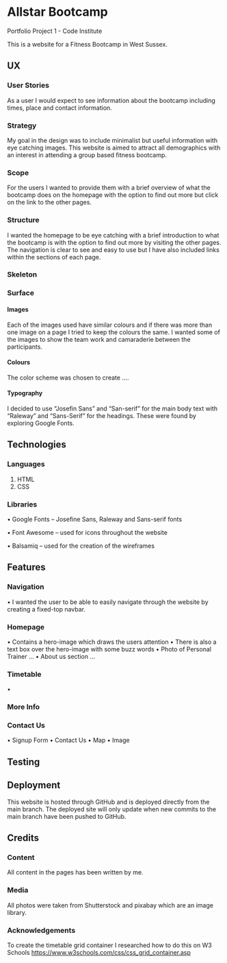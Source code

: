 # Allstar Bootcamp
Portfolio Project 1 - Code Institute

This is a website for a Fitness Bootcamp in West Sussex.

## UX
### User Stories
As a user I would expect to see information about the bootcamp including times, place and contact information.

### Strategy
My goal in the design was to include minimalist but useful information with eye catching images. This website is aimed to attract all demographics with an interest in attending a group based fitness bootcamp.

### Scope
For the users I wanted to provide them with a brief overview of what the bootcamp does on the homepage with the option to find out more but click on the link to the other pages.

### Structure
I wanted the homepage to be eye catching with a brief introduction to what the bootcamp is with the option to find out more by visiting the other pages. The navigation is clear to see and easy to use but I have also included links within the sections of each page.

### Skeleton

### Surface
#### Images
Each of the images used have similar colours and if there was more than one image on a page I tried to keep the colours the same. I wanted some of the images to show the team work and camaraderie between the participants.

#### Colours
The color scheme was chosen to create ....

#### Typography
I decided to use “Josefin Sans” and “San-serif” for the main body text with “Raleway” and “Sans-Serif” for the headings. These were found by exploring Google Fonts.

## Technologies
### Languages
1.	HTML
2.	CSS

### Libraries
•	Google Fonts – Josefine Sans, Raleway and Sans-serif fonts

•	Font Awesome – used for icons throughout the website

•	Balsamiq – used for the creation of the wireframes

## Features
### Navigation
•	I wanted the user to be able to easily navigate through the website by creating a fixed-top navbar.
### Homepage
•	Contains a hero-image which draws the users attention 
•	There is also a text box over the hero-image with some buzz words
•	Photo of Personal Trainer …
•	About us section …
### Timetable
•	
### More Info

### Contact Us
•	Signup Form
•	Contact Us
•	Map
•	Image


## Testing

## Deployment
This website is hosted through GitHub and is deployed directly from the main branch. The deployed site will only update when new commits to the main branch have been pushed to GitHub.
## Credits
### Content
All content in the pages has been written by me.
### Media
All photos were taken from Shutterstock and pixabay which are an image library.
### Acknowledgements
To create the timetable grid container I researched how to do this on W3 Schools https://www.w3schools.com/css/css_grid_container.asp






